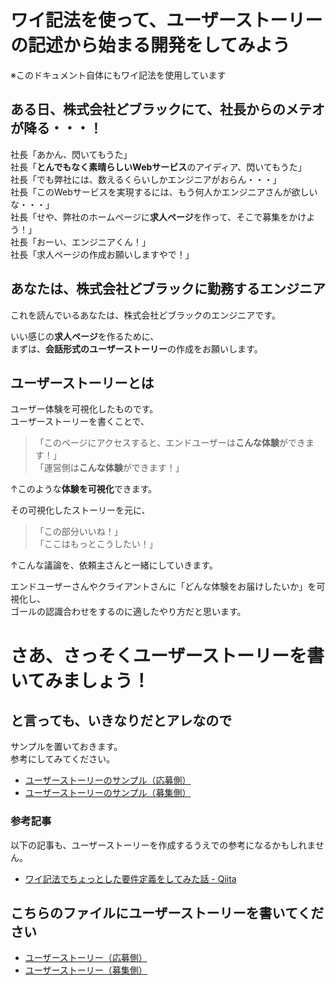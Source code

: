 # ワイ記法を使って、ユーザーストーリーの記述から始まる開発をしてみよう

※このドキュメント自体にもワイ記法を使用しています

## ある日、株式会社どブラックにて、社長からのメテオが降る・・・！

社長「あかん、閃いてもうた」  
社長「**とんでもなく素晴らしいWebサービス**のアイディア、閃いてもうた」  
社長「でも弊社には、数えるくらいしかエンジニアがおらん・・・」  
社長「このWebサービスを実現するには、もう何人かエンジニアさんが欲しいな・・・」  
社長「せや、弊社のホームページに**求人ページ**を作って、そこで募集をかけよう！」  
社長「おーい、エンジニアくん！」  
社長「求人ページの作成お願いしますやで！」

## あなたは、株式会社どブラックに勤務するエンジニア
これを読んでいるあなたは、株式会社どブラックのエンジニアです。

いい感じの**求人ページ**を作るために、  
まずは、**会話形式のユーザーストーリー**の作成をお願いします。

## ユーザーストーリーとは
ユーザー体験を可視化したものです。  
ユーザーストーリーを書くことで、
> 「このページにアクセスすると、エンドユーザーは**こんな体験**ができます！」  
> 「運営側は**こんな体験**ができます！」

↑このような**体験を可視化**できます。  

その可視化したストーリーを元に、

> 「この部分いいね！」  
> 「ここはもっとこうしたい！」

↑こんな議論を、依頼主さんと一緒にしていきます。

エンドユーザーさんやクライアントさんに「どんな体験をお届けしたいか」を可視化し、  
ゴールの認識合わせをするのに適したやり方だと思います。


# さあ、さっそくユーザーストーリーを書いてみましょう！
## と言っても、いきなりだとアレなので

サンプルを置いておきます。  
参考にしてみてください。

- [ユーザーストーリーのサンプル（応募側）](sample-story-engineer.md)
- [ユーザーストーリーのサンプル（募集側）](sample-story-client.md)

### 参考記事

以下の記事も、ユーザーストーリーを作成するうえでの参考になるかもしれません。

- [ワイ記法でちょっとした要件定義をしてみた話 - Qiita](https://qiita.com/Yametaro/items/c3a981b55532db779466)


## こちらのファイルにユーザーストーリーを書いてください

- [ユーザーストーリー（応募側）](story-engineer.md)
- [ユーザーストーリー（募集側）](story-client.md)


